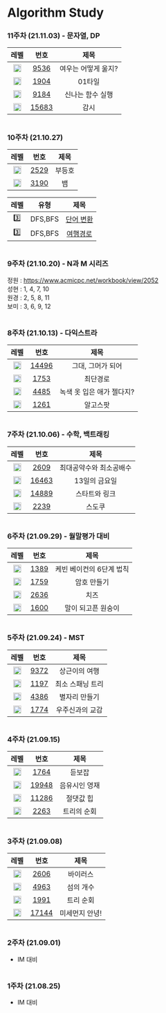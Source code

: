 <!-- Bronze : 5(1), 4(2), 3(3), 2(4), 1(5) -->
<!-- Silver : 5(6), 4(7), 3(8), 2(9), 1(10) -->
<!-- Gold : 5(11), 4(12), 3(13), 2(14), 1(15) -->
<!-- <img src="https://static.solved.ac/tier_small/*LEVEL*.svg" height="18px" /> | [*NO*](http://noj.am/*NO*) | *TITLE* -->

# Algorithm Study
### 11주차 (21.11.03) - 문자열, DP
레벨 | 번호 | 제목
:-: | :-: | :-:
<img src="https://static.solved.ac/tier_small/7.svg" height="18px"/> | [9536](http://noj.am/9536) | 여우는 어떻게 울지?
<img src="https://static.solved.ac/tier_small/8.svg" height="18px"/> | [1904](http://noj.am/1904) | 01타일
<img src="https://static.solved.ac/tier_small/9.svg" height="18px"/> | [9184](http://noj.am/9184) | 신나는 함수 실행
<img src="https://static.solved.ac/tier_small/11.svg" height="18px"/> | [15683](http://noj.am/15683) | 감시
#
### 10주차 (21.10.27)
레벨 | 번호 | 제목
:-: | :-: | :-:
<img src="https://static.solved.ac/tier_small/9.svg" height="18px"/> | [2529](http://noj.am/2529) | 부등호
<img src="https://static.solved.ac/tier_small/11.svg" height="18px"/> | [3190](http://noj.am/3190) | 뱀

레벨 | 유형 | 제목
:-: | :-: | :-:
3️⃣ | DFS,BFS | [단어 변환](https://programmers.co.kr/learn/courses/30/lessons/43163)
3️⃣ | DFS,BFS | [여행경로](https://programmers.co.kr/learn/courses/30/lessons/43164)
#
### 9주차 (21.10.20) - N과 M 시리즈
정원 : https://www.acmicpc.net/workbook/view/2052 </br>
성현 : 1, 4, 7, 10 </br>
원경 : 2, 5, 8, 11 </br>
보미 : 3, 6, 9, 12 </br>
#
### 8주차 (21.10.13) - 다익스트라
레벨 | 번호 | 제목
:-: | :-: | :-:
<img src="https://static.solved.ac/tier_small/10.svg" height="18px"/> | [14496](http://noj.am/14496) | 그대, 그머가 되어
<img src="https://static.solved.ac/tier_small/11.svg" height="18px"/> | [1753](http://noj.am/1753) | 최단경로
<img src="https://static.solved.ac/tier_small/12.svg" height="18px"/> | [4485](http://noj.am/4485) | 녹색 옷 입은 애가 젤다지?
<img src="https://static.solved.ac/tier_small/12.svg" height="18px"/> | [1261](http://noj.am/1261) | 알고스팟
#
### 7주차 (21.10.06) - 수학, 백트래킹
레벨 | 번호 | 제목
:-: | :-: | :-:
<img src="https://static.solved.ac/tier_small/6.svg" height="18px"/> | [2609](http://noj.am/2609) | 최대공약수와 최소공배수
<img src="https://static.solved.ac/tier_small/7.svg" height="18px"/> | [16463](http://noj.am/16463) | 13일의 금요일
<img src="https://static.solved.ac/tier_small/8.svg" height="18px"/> | [14889](http://noj.am/14889) | 스타트와 링크
<img src="https://static.solved.ac/tier_small/12.svg" height="18px"/> | [2239](http://noj.am/2239) | 스도쿠
#
### 6주차 (21.09.29) - 월말평가 대비
레벨 | 번호 | 제목
:-: | :-: | :-:
<img src="https://static.solved.ac/tier_small/10.svg" height="18px"/> | [1389](http://noj.am/1389) | 케빈 베이컨의 6단계 법칙
<img src="https://static.solved.ac/tier_small/11.svg" height="18px"/> | [1759](http://noj.am/1759) | 암호 만들기
<img src="https://static.solved.ac/tier_small/11.svg" height="18px"/> | [2636](http://noj.am/2636) | 치즈
<img src="https://static.solved.ac/tier_small/12.svg" height="18px"/> | [1600](http://noj.am/1600) | 말이 되고픈 원숭이
#
### 5주차 (21.09.24) - MST
레벨 | 번호 | 제목
:-: | :-: | :-:
<img src="https://static.solved.ac/tier_small/7.svg" height="18px"/> | [9372](http://noj.am/9372) | 상근이의 여행
<img src="https://static.solved.ac/tier_small/12.svg" height="18px"/> | [1197](http://noj.am/1197) | 최소 스패닝 트리
<img src="https://static.solved.ac/tier_small/12.svg" height="18px"/> | [4386](http://noj.am/4386) | 별자리 만들기
<img src="https://static.solved.ac/tier_small/12.svg" height="18px"/> | [1774](http://noj.am/1774) | 우주신과의 교감
#
### 4주차 (21.09.15)
레벨 | 번호 | 제목
:-: | :-: | :-:
<img src="https://static.solved.ac/tier_small/7.svg" height="18px"/> | [1764](http://noj.am/1764) | 듣보잡
<img src="https://static.solved.ac/tier_small/8.svg" height="18px"/> | [19948](http://noj.am/19948) | 음유시인 영재
<img src="https://static.solved.ac/tier_small/10.svg" height="18px"/> | [11286](http://noj.am/11286) | 절댓값 힙
<img src="https://static.solved.ac/tier_small/13.svg" height="18px"/> | [2263](http://noj.am/2263) | 트리의 순회
#
### 3주차 (21.09.08)
레벨 | 번호 | 제목
:-: | :-: | :-:
<img src="https://static.solved.ac/tier_small/8.svg" height="18px"/> | [2606](http://noj.am/2606) | 바이러스
<img src="https://static.solved.ac/tier_small/9.svg" height="18px"/> | [4963](http://noj.am/4963) | 섬의 개수
<img src="https://static.solved.ac/tier_small/10.svg" height="18px"/> | [1991](http://noj.am/1991) | 트리 순회
<img src="https://static.solved.ac/tier_small/12.svg" height="18px"/> | [17144](http://noj.am/17144) | 미세먼지 안녕!
#
### 2주차 (21.09.01)
- IM 대비
#
### 1주차 (21.08.25)
- IM 대비

